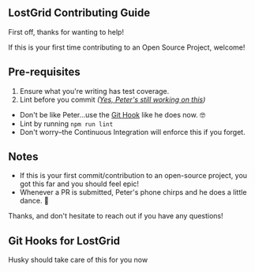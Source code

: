 ## LostGrid Contributing Guide

First off, thanks for wanting to help!

If this is your first time contributing to an Open Source Project, welcome!

## Pre-requisites

1. Ensure what you're writing has test coverage.
2. Lint before you commit _([Yes, Peter's still working on this](https://github.com/peterramsing/lost/commit/293cd9254ce44c28c0a742c62b4e441ce6d07b5b))_

- Don't be like Peter...use the [Git Hook](#git-hooks-for-lostgrid) like he does now. 🤓
- Lint by running `npm run lint`
- Don't worry–the Continuous Integration will enforce this if you forget.

## Notes

- If this is your first commit/contribution to an open-source project, you got this far and you should feel epic!
- Whenever a PR is submitted, Peter's phone chirps and he does a little dance. 🕺

Thanks, and don't hesitate to reach out if you have any questions!

## Git Hooks for LostGrid

Husky should take care of this for you now
